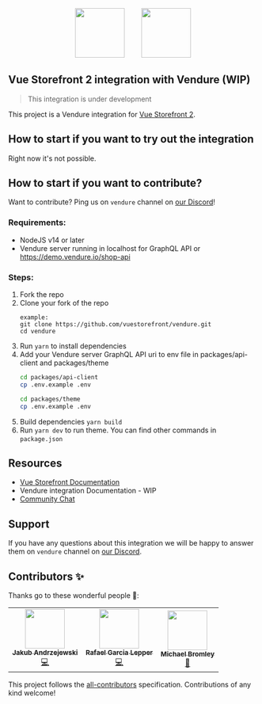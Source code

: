 <div align="center">
  <img src="https://blog.vuestorefront.io/wp-content/uploads/2020/01/1QU9F6hQlFyHsJIbsdmt6FA.png" height="100px" />
  <img src="https://www.vendure.io/logo.png" height="100px" style="margin-left: 30px;">
</div>

## Vue Storefront 2 integration with Vendure (WIP)

> This integration is under development

This project is a Vendure integration for [Vue Storefront 2](https://github.com/vuestorefront/vue-storefront/).

## How to start if you want to try out the integration

Right now it's not possible.

## How to start if you want to contribute?

Want to contribute? Ping us on `vendure` channel on [our Discord](https://discord.vuestorefront.io)!

### Requirements:
  - NodeJS v14 or later
  - Vendure server running in localhost for GraphQL API or https://demo.vendure.io/shop-api

### Steps:

1. Fork the repo
2. Clone your fork of the repo
    ```
    example:
    git clone https://github.com/vuestorefront/vendure.git
    cd vendure
    ```
2. Run `yarn` to install dependencies
3. Add your Vendure server GraphQL API uri to env file in packages/api-client and packages/theme
    ```bash
    cd packages/api-client
    cp .env.example .env

    cd packages/theme
    cp .env.example .env
    ```
4. Build dependencies `yarn build`
5. Run `yarn dev` to run theme. You can find other commands in `package.json`

## Resources

- [Vue Storefront Documentation](https://docs.vuestorefront.io/v2/)
- Vendure integration Documentation - WIP
- [Community Chat](https://discord.vuestorefront.io)

## Support

If you have any questions about this integration we will be happy to answer them on  `vendure` channel on [our Discord](discord.vuestorefront.io).

## Contributors ✨

Thanks go to these wonderful people 🙌:

<!-- ALL-CONTRIBUTORS-LIST:START - Do not remove or modify this section -->
<!-- prettier-ignore-start -->
<!-- markdownlint-disable -->
<table>
  <tr>
    <td align="center"><a href="https://github.com/Baroshem"><img src="https://avatars.githubusercontent.com/u/37120330?v=4?s=80" width="80px;" alt=""/><br /><sub><b>Jakub Andrzejewski</b></sub></a><br /><a href="https://github.com/vuestorefront/@vuestorefront/vendure/commits?author=Baroshem" title="Code">💻</a></td>
    <td align="center"><a href="https://rafagarcialepper.com/"><img src="https://avatars.githubusercontent.com/u/73605?v=4?s=80" width="80px;" alt=""/><br /><sub><b>Rafael Garcia Lepper</b></sub></a><br /><a href="https://github.com/vuestorefront/@vuestorefront/vendure/commits?author=rglepper" title="Code">💻</a></td>
    <td align="center"><a href="http://www.michaelbromley.co.uk/"><img src="https://avatars.githubusercontent.com/u/6275952?v=4?s=80" width="80px;" alt=""/><br /><sub><b>Michael Bromley</b></sub></a><br /><a href="https://github.com/vuestorefront/@vuestorefront/vendure/pulls?q=is%3Apr+reviewed-by%3Amichaelbromley" title="Reviewed Pull Requests">👀</a></td>
  </tr>
</table>

<!-- markdownlint-restore -->
<!-- prettier-ignore-end -->

<!-- ALL-CONTRIBUTORS-LIST:END -->

This project follows the [all-contributors](https://github.com/all-contributors/all-contributors) specification. Contributions of any kind welcome!
